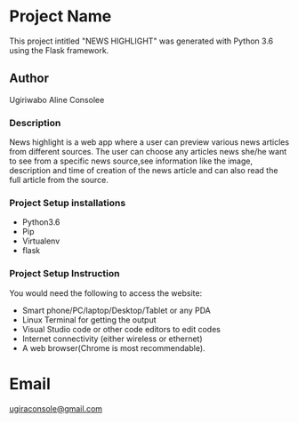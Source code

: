 # Project Name

This project intitled "NEWS HIGHLIGHT" was generated with Python 3.6 using the Flask framework.

## Author

Ugiriwabo Aline Consolee

### Description

News highlight is a web app where a user can preview various news articles from different sources.
The user can choose any articles news she/he want to see  from a specific news source,see information like the image, description and time of creation of the news article and can also read the full article from the source.

### Project Setup installations

* Python3.6
* Pip
* Virtualenv
* flask

### Project Setup Instruction
You would need the following to access the website:

* Smart phone/PC/laptop/Desktop/Tablet or any PDA
* Linux Terminal for getting the output
* Visual Studio code or other code editors to edit codes
* Internet connectivity (either wireless or ethernet)
* A web browser(Chrome is most recommendable).

# Email
ugiraconsole@gmail.com